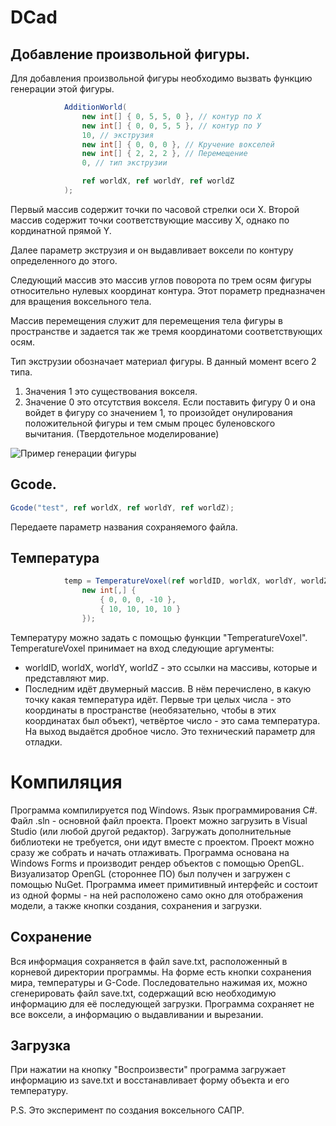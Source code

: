 # DCad

##  Добавление произвольной фигуры.

Для добавления произвольной фигуры необходимо вызвать функцию генерации этой фигуры.

```C#
            AdditionWorld(
                new int[] { 0, 5, 5, 0 }, // контур по Х
                new int[] { 0, 0, 5, 5 }, // контур по У
                10, // экструзия
                new int[] { 0, 0, 0 }, // Кручение вокселей
                new int[] { 2, 2, 2 }, // Перемещение
                0, // тип экструзии

                ref worldX, ref worldY, ref worldZ
            );
```

Первый массив содержит точки по часовой стрелки оси X.
Второй массив содержит точки соответствующие массиву X, однако по кординатной прямой Y.

Далее параметр экструзия и он выдавливает воксели по контуру определенного до этого.

Следующий массив это массив углов поворота по трем осям фигуры относительно нулевых координат контура.
Этот пораметр предназначен для вращения воксельного тела.

Массив перемещения служит для перемещения тела фигуры в пространстве и задается так же тремя координатоми соответствующих осям.

Тип экструзии обозначает материал фигуры.
В данный момент всего 2 типа.
1. Значения 1 это существования вокселя.
2. Значение 0 это отсутствия вокселя.
Если поставить фигуру 0 и она войдет в фигуру со значением 1, то произойдет онулирования положительной фигуры и тем смым процес буленовского вычитания. (Твердотельное моделирование)

![Пример генерации фигуры](изображению.jpg)

##  Gcode.

```C#
Gcode("test", ref worldX, ref worldY, ref worldZ); 
```

Передаете параметр названия сохраняемого файла.


## Температура

```C#
            temp = TemperatureVoxel(ref worldID, worldX, worldY, worldZ, 
                new int[,] {
                    { 0, 0, 0, -10 },
                    { 10, 10, 10, 10 }
                });
```

Температуру можно задать с помощью функции "TemperatureVoxel". TemperatureVoxel принимает на вход следующие аргументы:
* worldID, worldX, worldY, worldZ - это ссылки на массивы, которые и представляют мир.
* Последним идёт двумерный массив. В нём перечислено, в какую точку какая температура идёт. Первые три целых числа - это координаты в пространстве (необязательно, чтобы в этих координатах был объект), четвёртое число - это сама температура.
На выход выдаётся дробное число. Это технический параметр для отладки.


# Компиляция

Программа компилируется под Windows. Язык программирования C#. Файл .sln - основной файл проекта. Проект можно загрузить в Visual Studio (или любой другой редактор). Загружать дополнительные библиотеки не требуется, они идут вместе с проектом. Проект можно сразу же собрать и начать отлаживать.
Программа основана на Windows Forms и производит рендер объектов с помощью OpenGL. Визуализатор OpenGL (стороннее ПО) был получен и загружен с помощью NuGet.
Программа имеет примитивный интерфейс и состоит из одной формы - на ней расположено само окно для отображения модели, а также кнопки создания, сохранения и загрузки.

## Сохранение
Вся информация сохраняется в файл save.txt, расположенный в корневой директории программы.
На форме есть кнопки сохранения мира, температуры и G-Code. Последовательно нажимая их, можно сгенерировать файл save.txt, содержащий всю необходимую информацию для её последующей загрузки. Программа сохраняет не все воксели, а информацию о выдавливании и вырезании.

## Загрузка
При нажатии на кнопку "Воспроизвести" программа загружает информацию из save.txt и восстанавливает форму объекта и его температуру.

P.S. Это эксперимент по создания воксельного САПР.

